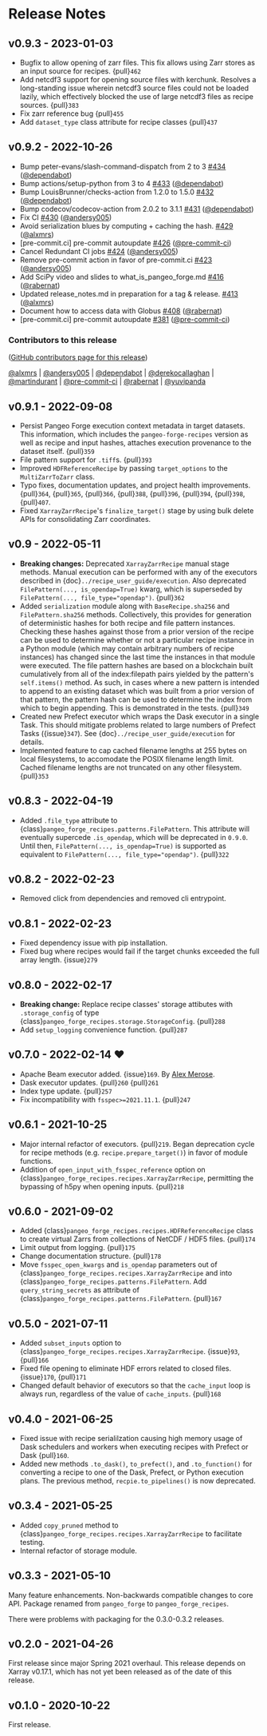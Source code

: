 # Release Notes

## v0.9.3 - 2023-01-03

- Bugfix to allow opening of zarr files. This fix allows using Zarr stores as an input
source for recipes. {pull}`462`
- Add netcdf3 support for opening source files with kerchunk. Resolves a long-standing
issue wherein netcdf3 source files could not be loaded lazily, which effectively
blocked the use of large netcdf3 files as recipe sources. {pull}`383`
- Fix zarr reference bug {pull}`455`
- Add `dataset_type` class attribute for recipe classes {pull}`437`


## v0.9.2 - 2022-10-26

- Bump peter-evans/slash-command-dispatch from 2 to 3 [#434](https://github.com/pangeo-forge/pangeo-forge-recipes/pull/434) ([@dependabot](https://github.com/dependabot))
- Bump actions/setup-python from 3 to 4 [#433](https://github.com/pangeo-forge/pangeo-forge-recipes/pull/433) ([@dependabot](https://github.com/dependabot))
- Bump LouisBrunner/checks-action from 1.2.0 to 1.5.0 [#432](https://github.com/pangeo-forge/pangeo-forge-recipes/pull/432) ([@dependabot](https://github.com/dependabot))
- Bump codecov/codecov-action from 2.0.2 to 3.1.1 [#431](https://github.com/pangeo-forge/pangeo-forge-recipes/pull/431) ([@dependabot](https://github.com/dependabot))
- Fix CI [#430](https://github.com/pangeo-forge/pangeo-forge-recipes/pull/430) ([@andersy005](https://github.com/andersy005))
- Avoid serialization blues by computing + caching the hash. [#429](https://github.com/pangeo-forge/pangeo-forge-recipes/pull/429) ([@alxmrs](https://github.com/alxmrs))
- [pre-commit.ci] pre-commit autoupdate [#426](https://github.com/pangeo-forge/pangeo-forge-recipes/pull/426) ([@pre-commit-ci](https://github.com/pre-commit-ci))
- Cancel Redundant CI jobs [#424](https://github.com/pangeo-forge/pangeo-forge-recipes/pull/424) ([@andersy005](https://github.com/andersy005))
- Remove pre-commit action in favor of pre-commit.ci [#423](https://github.com/pangeo-forge/pangeo-forge-recipes/pull/423) ([@andersy005](https://github.com/andersy005))
- Add SciPy video and slides to what_is_pangeo_forge.md [#416](https://github.com/pangeo-forge/pangeo-forge-recipes/pull/416) ([@rabernat](https://github.com/rabernat))
- Updated release_notes.md in preparation for a tag & release. [#413](https://github.com/pangeo-forge/pangeo-forge-recipes/pull/413) ([@alxmrs](https://github.com/alxmrs))
- Document how to access data with Globus [#408](https://github.com/pangeo-forge/pangeo-forge-recipes/pull/408) ([@rabernat](https://github.com/rabernat))
- [pre-commit.ci] pre-commit autoupdate [#381](https://github.com/pangeo-forge/pangeo-forge-recipes/pull/381) ([@pre-commit-ci](https://github.com/pre-commit-ci))

### Contributors to this release

([GitHub contributors page for this release](https://github.com/pangeo-forge/pangeo-forge-recipes/graphs/contributors?from=2022-09-09&to=2022-10-26&type=c))

[@alxmrs](https://github.com/search?q=repo%3Apangeo-forge%2Fpangeo-forge-recipes+involves%3Aalxmrs+updated%3A2022-09-09..2022-10-26&type=Issues) | [@andersy005](https://github.com/search?q=repo%3Apangeo-forge%2Fpangeo-forge-recipes+involves%3Aandersy005+updated%3A2022-09-09..2022-10-26&type=Issues) | [@dependabot](https://github.com/search?q=repo%3Apangeo-forge%2Fpangeo-forge-recipes+involves%3Adependabot+updated%3A2022-09-09..2022-10-26&type=Issues) | [@derekocallaghan](https://github.com/search?q=repo%3Apangeo-forge%2Fpangeo-forge-recipes+involves%3Aderekocallaghan+updated%3A2022-09-09..2022-10-26&type=Issues) | [@martindurant](https://github.com/search?q=repo%3Apangeo-forge%2Fpangeo-forge-recipes+involves%3Amartindurant+updated%3A2022-09-09..2022-10-26&type=Issues) | [@pre-commit-ci](https://github.com/search?q=repo%3Apangeo-forge%2Fpangeo-forge-recipes+involves%3Apre-commit-ci+updated%3A2022-09-09..2022-10-26&type=Issues) | [@rabernat](https://github.com/search?q=repo%3Apangeo-forge%2Fpangeo-forge-recipes+involves%3Arabernat+updated%3A2022-09-09..2022-10-26&type=Issues) | [@yuvipanda](https://github.com/search?q=repo%3Apangeo-forge%2Fpangeo-forge-recipes+involves%3Ayuvipanda+updated%3A2022-09-09..2022-10-26&type=Issues)


## v0.9.1 - 2022-09-08

- Persist Pangeo Forge execution context metadata in target datasets. This information, which includes
the `pangeo-forge-recipes` version as well as recipe and input hashes, attaches execution provenance
to the dataset itself. {pull}`359`
- File pattern support for `.tiff`s. {pull}`393`
- Improved `HDFReferenceRecipe` by passing `target_options` to the `MultiZarrToZarr` class.
- Typo fixes, documentation updates, and project health improvements. {pull}`364`, {pull}`365`, {pull}`366`,
  {pull}`388`, {pull}`396`, {pull}`394`, {pull}`398`, {pull}`407`.
- Fixed `XarrayZarrRecipe`'s `finalize_target()` stage by using bulk delete APIs for consolidating Zarr coordinates.

## v0.9 - 2022-05-11

- **Breaking changes:** Deprecated `XarrayZarrRecipe` manual stage methods. Manual execution can be
performed with any of the executors described in {doc}`../recipe_user_guide/execution`. Also deprecated
`FilePattern(..., is_opendap=True)` kwarg, which is superseded by `FilePattern(..., file_type="opendap")`. {pull}`362`
- Added `serialization` module along with `BaseRecipe.sha256` and `FilePattern.sha256` methods.
Collectively, this provides for generation of deterministic hashes for both recipe and file
pattern instances. Checking these hashes against those from a prior version of the recipe can be
used to determine whether or not a particular recipe instance in a Python module (which may
contain arbitrary numbers of recipe instances) has changed since the last time the instances in
that module were executed. The file pattern hashes are based on a blockchain built cumulatively
from all of the index:filepath pairs yielded by the pattern's `self.items()` method. As such, in
cases where a new pattern is intended to append to an existing dataset which was built from a
prior version of that pattern, the pattern hash can be used to determine the index from which to
begin appending. This is demonstrated in the tests. {pull}`349`
- Created new Prefect executor which wraps the Dask executor in a single Task.
This should mitigate problems related to large numbers of Prefect Tasks ({issue}`347`).
See {doc}`../recipe_user_guide/execution` for details.
- Implemented feature to cap cached filename lengths at 255 bytes on local filesystems, to
accomodate the POSIX filename length limit. Cached filename lengths are not truncated on any other
filesystem. {pull}`353`

## v0.8.3 - 2022-04-19

- Added `.file_type` attribute to {class}`pangeo_forge_recipes.patterns.FilePattern`. This attribute will eventually supercede
`.is_opendap`, which will be deprecated in `0.9.0`. Until then, `FilePattern(..., is_opendap=True)` is supported as equivalent
to `FilePattern(..., file_type="opendap")`. {pull}`322`

## v0.8.2 - 2022-02-23

- Removed click from dependencies and removed cli entrypoint.

## v0.8.1 - 2022-02-23

- Fixed dependency issue with pip installation.
- Fixed bug where recipes would fail if the target chunks exceeded the full
  array length. {issue}`279`

## v0.8.0 - 2022-02-17

- **Breaking change:** Replace recipe classes' storage attibutes with `.storage_config` of type {class}`pangeo_forge_recipes.storage.StorageConfig`. {pull}`288`
- Add `setup_logging` convenience function. {pull}`287`

## v0.7.0 - 2022-02-14 ❤️

- Apache Beam executor added. {issue}`169`. By [Alex Merose](https://github.com/alxmrs).
- Dask executor updates. {pull}`260` {pull}`261`
- Index type update. {pull}`257`
- Fix incompatibility with `fsspec>=2021.11.1`. {pull}`247`

## v0.6.1 - 2021-10-25

- Major internal refactor of executors. {pull}`219`.
  Began deprecation cycle for recipe methods (e.g. `recipe.prepare_target()`) in
  favor of module functions.
- Addition of `open_input_with_fsspec_reference` option on {class}`pangeo_forge_recipes.recipes.XarrayZarrRecipe`,
  permitting the bypassing of h5py when opening inputs. {pull}`218`

## v0.6.0 - 2021-09-02

- Added {class}`pangeo_forge_recipes.recipes.HDFReferenceRecipe` class to create virtual Zarrs from collections of
  NetCDF / HDF5 files. {pull}`174`
- Limit output from logging. {pull}`175`
- Change documentation structure. {pull}`178`
- Move `fsspec_open_kwargs` and `is_opendap` parameters
  out of {class}`pangeo_forge_recipes.recipes.XarrayZarrRecipe` and into
  {class}`pangeo_forge_recipes.patterns.FilePattern`. Add `query_string_secrets`
  as attribute of {class}`pangeo_forge_recipes.patterns.FilePattern`. {pull}`167`

## v0.5.0 - 2021-07-11

- Added `subset_inputs` option to {class}`pangeo_forge_recipes.recipes.XarrayZarrRecipe`. {issue}`93`, {pull}`166`
- Fixed file opening to eliminate HDF errors related to closed files. {issue}`170`, {pull}`171`
- Changed default behavior of executors so that the `cache_input` loop is always
  run, regardless of the value of `cache_inputs`. {pull}`168`

## v0.4.0 - 2021-06-25

- Fixed issue with recipe serialilzation causing high memory usage of Dask schedulers and workers when
  executing recipes with Prefect or Dask {pull}`160`.
- Added new methods `.to_dask()`, `to_prefect()`, and `.to_function()` for converting a recipe
  to one of the Dask, Prefect, or Python execution plans. The previous method, `recpie.to_pipelines()`
  is now deprecated.

## v0.3.4 - 2021-05-25

- Added `copy_pruned` method to {class}`pangeo_forge_recipes.recipes.XarrayZarrRecipe` to facilitate testing.
- Internal refactor of storage module.

## v0.3.3 - 2021-05-10

Many feature enhancements.
Non-backwards compatible changes to core API.
Package renamed from `pangeo_forge` to `pangeo_forge_recipes`.

There were problems with packaging for the 0.3.0-0.3.2 releases.

## v0.2.0 - 2021-04-26

First release since major Spring 2021 overhaul.
This release depends on Xarray v0.17.1, which has not yet been released as of the date of this release.

## v0.1.0 - 2020-10-22

First release.
